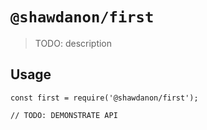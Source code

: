 # `@shawdanon/first`

> TODO: description

## Usage

```
const first = require('@shawdanon/first');

// TODO: DEMONSTRATE API
```
